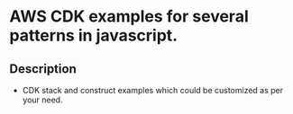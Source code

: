 # AWS CDK examples for several patterns in javascript.

## Description
- CDK stack and construct examples which could be customized as per your need.
